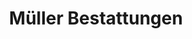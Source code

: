 ---
title: "Müller Bestattungen"
url: /monheim-am-rhein/mueller-bestattungen/
shop: Bestattungen
---